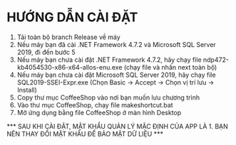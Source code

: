 # HƯỚNG DẪN CÀI ĐẶT
1. Tải toàn bộ branch Release về máy
2. Nếu máy bạn đã cài .NET Framework 4.7.2 và Microsoft SQL Server 2019, đi đến bước 5
3. Nếu máy bạn chưa cài đặt .NET Framework 4.7.2, hãy chạy file ndp472-kb4054530-x86-x64-allos-enu.exe (chạy file và nhấn next toàn bộ)
4. Nếu máy bạn chưa cài đặt Microsoft SQL Server 2019, hãy chạy file SQL2019-SSEI-Expr.exe (Chọn Basic -> Accept -> Chọn vị trí lưu -> Install)
5. Copy thư mục CoffeeShop vào nơi bạn muốn lưu chương trình
6. Vào thư mục CoffeeShop, chạy file makeshortcut.bat
7. Mở ứng dụng bằng file CoffeeShop ở màn hình Desktop

*** SAU KHI CÀI ĐẶT, MẬT KHẨU QUẢN LÝ MẶC ĐỊNH CỦA APP LÀ 1. BẠN NÊN THAY ĐỔI MẬT KHẨU ĐỂ BẢO MẬT DỮ LIỆU ***
